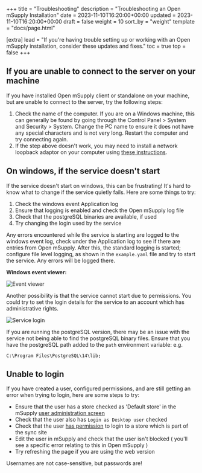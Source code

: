 +++
title = "Troubleshooting"
description = "Troubleshooting an Open mSupply Installation"
date = 2023-11-10T16:20:00+00:00
updated = 2023-11-10T16:20:00+00:00
draft = false
weight = 10
sort_by = "weight"
template = "docs/page.html"

[extra]
lead = "If you're having trouble setting up or working with an Open mSupply installation, consider these updates and fixes."
toc = true
top = false
+++


## If you are unable to connect to the server on your machine
If you have installed Open mSupply client or standalone on your machine, but are unable to connect to the server, try the following steps: 

1. Check the name of the computer. If you are on a Windows machine, this can generally be found by going through the Control Panel > System and Security > System. Change the PC name to ensure it does not have any special characters and is not very long. Restart the computer and try connecting again. 
2. If the step above doesn't work, you may need to install a network loopback adaptor on your computer using [these instructions](https://techhub.hpe.com/eginfolib/networking/docs/sdn/sdnc2_5/5998-7318prog/content/s_sdnc-dev-nw-adapter-install.html). 

## On windows, if the service doesn't start

If the service doesn't start on windows, this can be frustrating! It's hard to know what to change if the service quietly fails. 
Here are some things to try:
1. Check the windows event Application log
2. Ensure that logging is enabled and check the Open mSupply log file
3. Check that the postgreSQL binaries are available, if used
4. Try changing the login used by the service

Any errors encountered while the service is starting are logged to the windows event log, check under the Application log to see if there are entries from Open mSupply. After this, the standard logging is started; configure file level logging, as shown in the `example.yaml` file and try to start the service. Any errors will be logged there.

**Windows event viewer:**

![Event viewer](/docs/introduction/images/event_viewer.png)

Another possibility is that the service cannot start due to permissions. You could try to set the login details for the service to an account which has administrative rights.

![Service login](/docs/introduction/images/service_login.png)

If you are running the postgreSQL version, there may be an issue with the service not being able to find the postgreSQL binary files. Ensure that you have the postgreSQL path added to the `path` environment variable: e.g.

```
C:\Program Files\PostgreSQL\14\lib;
```

## Unable to login

If you have created a user, configured permissions, and are still getting an error when trying to login, here are some steps to try:
* Ensure that the user has a store checked as 'Default store' in the mSupply [user administration screen](https://docs.msupply.org.nz/admin:managing_users#login_rights_tab)
* Check that the user also has `Login as Desktop user` checked
* Check that the user [has permission](https://docs.msupply.org.nz/admin:managing_users#permissions_tabs) to login to a store which is part of the sync site
* Edit the user in mSupply and check that the user isn't blocked ( you'll see a specific error relating to this in Open mSupply )
* Try refreshing the page if you are using the web version

<div class="note">Usernames are not case-sensitive, but passwords are!</div>